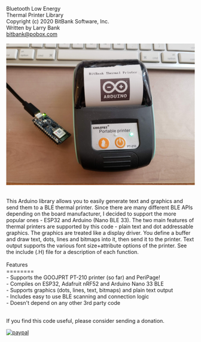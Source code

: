 Bluetooth Low Energy<br>
Thermal Printer Library<br>
Copyright (c) 2020 BitBank Software, Inc.<br>
Written by Larry Bank<br>
bitbank@pobox.com<br>
<br>
![printer demo](/ble_prt.jpg?raw=true "Thermal_Printer")

<br>
This Arduino library allows you to easily generate text and graphics
and send them to a BLE thermal printer. Since there are many different
BLE APIs depending on the board manufacturer, I decided to support the more
popular ones - ESP32 and Arduino (Nano BLE 33). The two main features of
thermal printers are supported by this code - plain text and dot addressable
graphics. The graphics are treated like a display driver. You define a buffer and draw text, dots, lines and bitmaps into it, then send it to the printer. Text output supports the various font size+attribute options of the printer.
See the include (.H) file for a description of each function.
<br>

<br>
Features<br>
========<br>
- Supports the GOOJPRT PT-210 printer (so far) and PeriPage!<br>
- Compiles on ESP32, Adafruit nRF52 and Arduino Nano 33 BLE<br>
- Supports graphics (dots, lines, text, bitmaps) and plain text output<br>
- Includes easy to use BLE scanning and connection logic<br>
- Doesn't depend on any other 3rd party code<br>
<br>

If you find this code useful, please consider sending a donation.

[![paypal](https://www.paypalobjects.com/en_US/i/btn/btn_donateCC_LG.gif)](https://www.paypal.com/cgi-bin/webscr?cmd=_s-xclick&hosted_button_id=SR4F44J2UR8S4)
